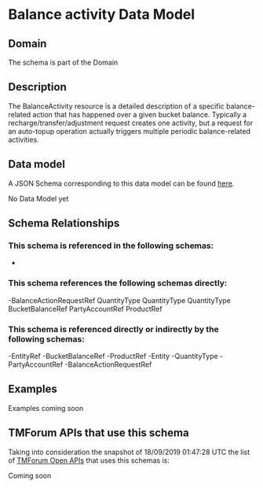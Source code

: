 # Balance activity Data Model

## Domain

The  schema is part of the  Domain

## Description

The BalanceActivity resource is a detailed description of a specific balance-related action that has happened over a given bucket balance. Typically a recharge/transfer/adjustment request creates one activity, but a request for an auto-topup operation actually triggers multiple periodic balance-related activities.

## Data model

A JSON Schema corresponding to this data model can be found
[here](https://github.com/tmforum-rand/schemas/blob/master/Customer/BalanceActivity.schema.json).

No Data Model yet

## Schema Relationships

### This schema is referenced in the following schemas:

-

### This schema references the following schemas directly:

-BalanceActionRequestRef
QuantityType
QuantityType
QuantityType
BucketBalanceRef
PartyAccountRef
ProductRef

### This schema is referenced directly or indirectly by the following schemas:

-EntityRef
-BucketBalanceRef
-ProductRef
-Entity
-QuantityType
-PartyAccountRef
-BalanceActionRequestRef



## Examples

Examples coming soon

## TMForum APIs that use this schema

Taking into consideration the snapshot of 18/09/2019 01:47:28 UTC the list of [TMForum Open APIs](https://www.tmforum.org/open-apis/) that uses this schemas is:

Coming soon